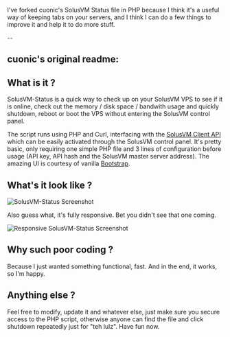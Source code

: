 I've forked cuonic's SolusVM Status file in PHP because I think it's a useful way of keeping tabs on your servers, and I think I can do a few things to improve it and help it to do more stuff.

--

## cuonic's original readme:

## What is it ?
SolusVM-Status is a quick way to check up on your SolusVM VPS to see if it is online, check out the memory / disk space / bandwith usage and quickly shutdown, reboot or boot the VPS without entering the SolusVM control panel.

The script runs using PHP and Curl, interfacing with the [SolusVM Client API](https://documentation.solusvm.com/display/DOCS/Functions) which can be easily activated through the SolusVM control panel. It's pretty basic, only requiring one simple PHP file and 3 lines of configuration before usage (API key, API hash and the SolusVM master server address). The amazing UI is courtesy of vanilla [Bootstrap](http://getbootstrap.com).

## What's it look like ?

![SolusVM-Status Screenshot](http://i.imgur.com/Er0X9yF.png)

Also guess what, it's fully responsive. Bet you didn't see that one coming.

![Responsive SolusVM-Status Screenshot](http://i.imgur.com/79l2bNk.png)

## Why such poor coding ?
Because I just wanted something functional, fast. And in the end, it works, so I'm happy.

## Anything else ?
Feel free to modify, update it and whatever else, just make sure you secure access to the PHP script, otherwise anyone can find the file and click shutdown repeatedly just for "teh lulz". Have fun now.
